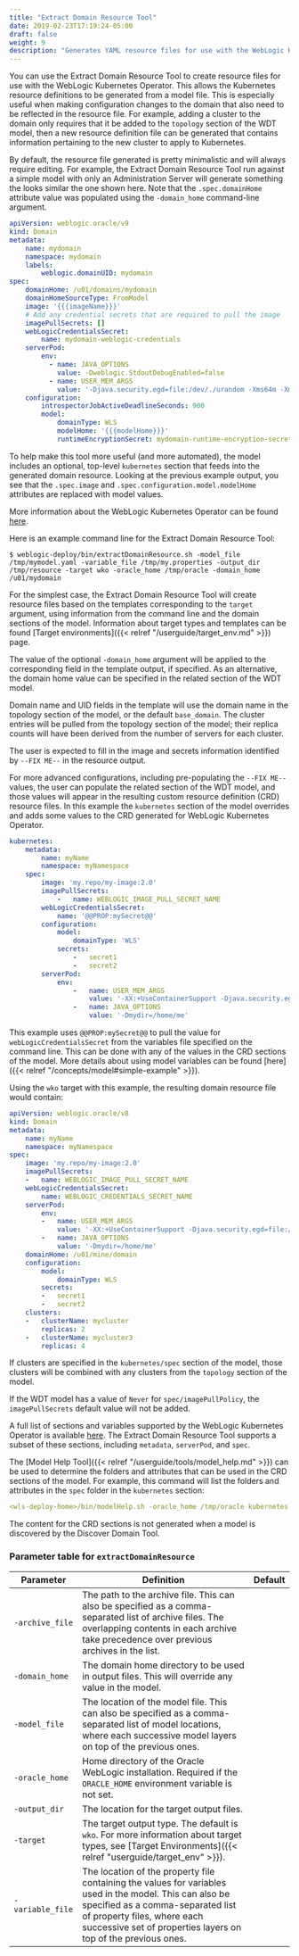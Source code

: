 ```yaml
---
title: "Extract Domain Resource Tool"
date: 2019-02-23T17:19:24-05:00
draft: false
weight: 9
description: "Generates YAML resource files for use with the WebLogic Kubernetes Operator."
---
```



You can use the Extract Domain Resource Tool to create resource files for use with the WebLogic Kubernetes Operator. This allows the Kubernetes resource definitions to be generated from a model file.  This is especially
useful when making configuration changes to the domain that also need to be reflected in the resource file. For example,
adding a cluster to the domain only requires that it be added to the `topology` section of the WDT model, then a new
resource definition file can be generated that contains information pertaining to the new cluster to apply to Kubernetes.

By default, the resource file generated is pretty minimalistic and will always require editing.  For example, the Extract
Domain Resource Tool run against a simple model with only an Administration Server will generate something the looks
similar the one shown here.  Note that the `.spec.domainHome` attribute value was populated using the `-domain_home`
command-line argument.

```yaml
apiVersion: weblogic.oracle/v9
kind: Domain
metadata:
    name: mydomain
    namespace: mydomain
    labels:
        weblogic.domainUID: mydomain
spec:
    domainHome: /u01/domains/mydomain
    domainHomeSourceType: FromModel
    image: '{{{imageName}}}'
    # Add any credential secrets that are required to pull the image
    imagePullSecrets: []
    webLogicCredentialsSecret:
        name: mydomain-weblogic-credentials
    serverPod:
        env:
          - name: JAVA_OPTIONS
            value: -Dweblogic.StdoutDebugEnabled=false
          - name: USER_MEM_ARGS
            value: '-Djava.security.egd=file:/dev/./urandom -Xms64m -Xmx256m '
    configuration:
        introspectorJobActiveDeadlineSeconds: 900
        model:
            domainType: WLS
            modelHome: '{{{modelHome}}}'
            runtimeEncryptionSecret: mydomain-runtime-encryption-secret
```

To help make this tool more useful (and more automated), the model includes an optional, top-level `kubernetes` section that feeds into the generated domain resource.  Looking at the previous example output, you see
that the `.spec.image` and `.spec.configuration.model.modelHome` attributes are replaced with model values.

More information about the WebLogic Kubernetes Operator can be found [here](https://oracle.github.io/weblogic-kubernetes-operator).

Here is an example command line for the Extract Domain Resource Tool:

    $ weblogic-deploy/bin/extractDomainResource.sh -model_file /tmp/mymodel.yaml -variable_file /tmp/my.properties -output_dir /tmp/resource -target wko -oracle_home /tmp/oracle -domain_home /u01/mydomain 

For the simplest case, the Extract Domain Resource Tool will create resource files based on the templates corresponding
to the `target` argument, using information from the command line and the domain sections of the model. Information
about target types and templates can be found [Target environments]({{< relref "/userguide/target_env.md" >}}) page.

The value of the optional `-domain_home` argument will be applied to the corresponding field in the template output, if specified. As an alternative, the domain home value can be specified in the related section of the WDT model. 

Domain name and UID fields in the template will use the domain name in the topology section of the model, or the default `base_domain`. The cluster entries will be pulled from the topology section of the model; their replica counts will have been derived from the number of servers for each cluster.

The user is expected to fill in the image and secrets information identified by `--FIX ME--` in the resource output.

For more advanced configurations, including pre-populating the `--FIX ME--` values, the user can populate the related section of the WDT model, and those values will appear in the resulting custom resource definition (CRD) resource files. In this example the `kubernetes` section of the model overrides and adds some values to the CRD generated for WebLogic Kubernetes Operator.
```yaml
kubernetes:
    metadata:
        name: myName
        namespace: myNamespace
    spec:
        image: 'my.repo/my-image:2.0'
        imagePullSecrets:
            -   name: WEBLOGIC_IMAGE_PULL_SECRET_NAME
        webLogicCredentialsSecret:
            name: '@@PROP:mySecret@@'
        configuration:
            model:
                domainType: 'WLS'
            secrets:
                -   secret1
                -   secret2
        serverPod:
            env:
                -   name: USER_MEM_ARGS
                    value: '-XX:+UseContainerSupport -Djava.security.egd=file:/dev/./urandom'
                -   name: JAVA_OPTIONS
                    value: '-Dmydir=/home/me'
```
This example uses `@@PROP:mySecret@@` to pull the value for `webLogicCredentialsSecret` from the variables file specified on the command line. This can be done with any of the values in the CRD sections of the model. More details about using model variables can be found [here]({{< relref "/concepts/model#simple-example" >}}).

Using the `wko` target with this example, the resulting domain resource file would contain:
```yaml
apiVersion: weblogic.oracle/v8
kind: Domain
metadata:
    name: myName
    namespace: myNamespace
spec:
    image: 'my.repo/my-image:2.0'
    imagePullSecrets:
    -   name: WEBLOGIC_IMAGE_PULL_SECRET_NAME
    webLogicCredentialsSecret:
        name: WEBLOGIC_CREDENTIALS_SECRET_NAME
    serverPod:
        env:
        -   name: USER_MEM_ARGS
            value: '-XX:+UseContainerSupport -Djava.security.egd=file:/dev/./urandom'
        -   name: JAVA_OPTIONS
            value: '-Dmydir=/home/me'
    domainHome: /u01/mine/domain
    configuration:
        model:
            domainType: WLS
        secrets:
        -   secret1
        -   secret2
    clusters:
    -   clusterName: mycluster
        replicas: 2
    -   clusterName: mycluster3
        replicas: 4
```

If clusters are specified in the `kubernetes/spec` section of the model, those clusters will be combined with any clusters from the `topology` section of the model.

If the WDT model has a value of `Never` for `spec/imagePullPolicy`, the `imagePullSecrets` default value will not be added.

A full list of sections and variables supported by the WebLogic Kubernetes Operator is available [here](https://github.com/oracle/weblogic-kubernetes-operator/blob/main/documentation/domains/Domain.md). The Extract Domain Resource Tool supports a subset of these sections, including `metadata`, `serverPod`, and `spec`.

The [Model Help Tool]({{< relref "/userguide/tools/model_help.md" >}}) can be used to determine the folders and attributes that can be used in the CRD sections of the model. For example, this command will list the folders and attributes in the `spec` folder in the `kubernetes` section:
```yaml
<wls-deploy-home>/bin/modelHelp.sh -oracle_home /tmp/oracle kubernetes:/spec
```

The content for the CRD sections is not generated when a model is discovered by the Discover Domain Tool.  

### Parameter table for `extractDomainResource`
| Parameter | Definition | Default |
| ---- | ---- | ---- |
| `-archive_file` | The path to the archive file.  This can also be specified as a comma-separated list of archive files.  The overlapping contents in each archive take precedence over previous archives in the list. |    |
| `-domain_home` | The domain home directory to be used in output files. This will override any value in the model. |    |
| `-model_file` | The location of the model file.  This can also be specified as a comma-separated list of model locations, where each successive model layers on top of the previous ones. |    |
| `-oracle_home` | Home directory of the Oracle WebLogic installation. Required if the `ORACLE_HOME` environment variable is not set. |    |
| `-output_dir` | The location for the target output files. |    |
| `-target` | The target output type. The default is `wko`. For more information about target types, see [Target Environments]({{< relref "userguide/target_env" >}}). |    |
| `-variable_file` | The location of the property file containing the values for variables used in the model. This can also be specified as a comma-separated list of property files, where each successive set of properties layers on top of the previous ones. |    |
